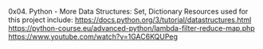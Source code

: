 0x04. Python - More Data Structures: Set, Dictionary
Resources used for this project include:
https://docs.python.org/3/tutorial/datastructures.html
https://python-course.eu/advanced-python/lambda-filter-reduce-map.php
https://www.youtube.com/watch?v=1GAC6KQUPeg
